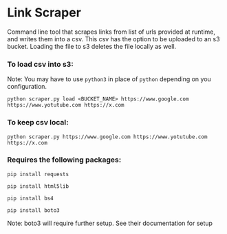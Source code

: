 # Link Scraper
Command line tool that scrapes links from list of urls provided at runtime, and writes them into a csv. This csv has the option to be uploaded to an s3 bucket. Loading the file to s3 deletes the file locally as well.

### To load csv into s3:
Note: You may have to use `python3` in place of `python` depending on you configuration.

```
python scraper.py load <BUCKET_NAME> https://www.google.com https://www.yotutube.com https://x.com
```

### To keep csv local:

```
python scraper.py https://www.google.com https://www.yotutube.com https://x.com
```

### Requires the following packages:

```
pip install requests
```

```
pip install html5lib
```

```
pip install bs4
```

```
pip install boto3
```
Note: boto3 will require further setup. See their documentation for setup